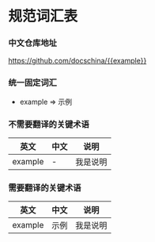 # 规范词汇表


### 中文仓库地址
https://github.com/docschina/{{example}}


### 统一固定词汇
- example => 示例


### 不需要翻译的关键术语
英文 | 中文 | 说明
------------- | ------------- | -------------
example | - | 我是说明


### 需要翻译的关键术语
英文 | 中文 | 说明
------------- | ------------- | -------------
example | 示例 | 我是说明
